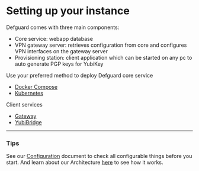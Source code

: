 # Setting up your instance

Defguard comes with three main components:

- Core service: webapp database
- VPN gateway server: retrieves configuration from core and configures VPN interfaces on the gateway server
- Provisioning station: client application which can be started on any pc to auto generate PGP keys for YubiKey

Use your preferred method to deploy Defguard core service

- [Docker Compose](docker-compose.md)
- [Kubernetes](kubernetes.md)

Client services

- [Gateway](gateway.md)
- [YubiBridge](../yubikey-provisioning.md)

--- 

### Tips
See our [Configuration](../../in-depth/environmental-variables-configuration.md) document to check all configurable things before you start.
And learn about our Architecture [here](../../in-depth/architecture.md) to see how it works.
